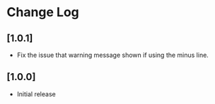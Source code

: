 # Change Log

## [1.0.1]
- Fix the issue that warning message shown if using the minus line.

## [1.0.0]

- Initial release